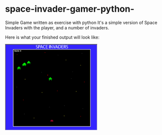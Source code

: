 # space-invader-gamer-python-
Simple Game written as exercise with python
It's a simple version of Space Invaders with the player, and a number of invaders.  

Here is what your finished output will look like:

<img src="image/space-invaders-python-10.png" width= "300">
